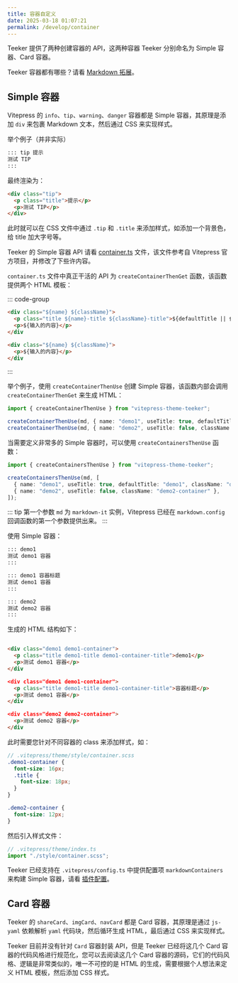 ```yaml
---
title: 容器自定义
date: 2025-03-18 01:07:21
permalink: /develop/container
---
```


Teeker 提供了两种创建容器的 API，这两种容器 Teeker 分别命名为 Simple 容器、Card 容器。

Teeker 容器都有哪些？请看 [Markdown 拓展](/guide/markdown)。

## Simple 容器

Vitepress 的 `info`、`tip`、`warning`、`danger` 容器都是 Simple 容器，其原理是添加 `div` 来包裹 Markdown 文本，然后通过 CSS 来实现样式。

举个例子（并非实际）

```markdown
::: tip 提示
测试 TIP
:::
```

最终渲染为：

```html
<div class="tip">
  <p class="title">提示</p>
  <p>测试 TIP</p>
</div>
```

此时就可以在 CSS 文件中通过 `.tip` 和 `.title` 来添加样式，如添加一个背景色，给 title 加大字号等。

Teeker 的 Simple 容器 API 请看 [container.ts](https://github.com/Kele-Bingtang/vitepress-theme-teeker/blob/master/vitepress-theme-teeker/src/markdown/plugins/container.ts) 文件，该文件参考自 Vitepress 官方项目，并修改了下些许内容。

`container.ts` 文件中真正干活的 API 为 `createContainerThenGet` 函数，该函数提供两个 HTML 模板：

::: code-group

```html [开启标题]
<div class="${name} ${className}">
  <p class="title ${name}-title ${className}-title">${defaultTitle || 传入标题}</p>
  <p>${输入的内容}</p>
</div
```

```html [不开启标题]
<div class="${name} ${className}">
  <p>${输入的内容}</p>
</div
```

:::

举个例子，使用 `createContainerThenUse` 创建 Simple 容器，该函数内部会调用 `createContainerThenGet` 来生成 HTML：

```ts
import { createContainerThenUse } from "vitepress-theme-teeker";

createContainerThenUse(md, { name: "demo1", useTitle: true, defaultTitle: "demo1", className: "demo1-container" });
createContainerThenUse(md, { name: "demo2", useTitle: false, className: "demo2-container" });
```

当需要定义非常多的 Simple 容器时，可以使用 `createContainersThenUse` 函数：

```ts
import { createContainersThenUse } from "vitepress-theme-teeker";

createContainersThenUse(md, [
  { name: "demo1", useTitle: true, defaultTitle: "demo1", className: "demo1-container" },
  { name: "demo2", useTitle: false, className: "demo2-container" },
]);
```

::: tip
第一个参数 `md` 为 `markdown-it` 实例，Vitepress 已经在 `markdown.config` 回调函数的第一个参数提供出来。
:::

使用 Simple 容器：

```markdown
::: demo1
测试 demo1 容器
:::

::: demo1 容器标题
测试 demo1 容器
:::

::: demo2
测试 demo2 容器
:::
```

生成的 HTML 结构如下：

```html

<div class="demo1 demo1-container">
  <p class="title demo1-title demo1-container-title">demo1</p>
  <p>测试 demo1 容器</p>
</div

<div class="demo1 demo1-container">
  <p class="title demo1-title demo1-container-title">容器标题</p>
  <p>测试 demo1 容器</p>
</div

<div class="demo2 demo2-container">
  <p>测试 demo2 容器</p>
</div

```

此时需要您针对不同容器的 class 来添加样式，如：

```scss
// .vitepress/theme/style/container.scss
.demo1-container {
  font-size: 16px;
  .title {
    font-size: 18px;
  }
}

.demo2-container {
  font-size: 12px;
}
```

然后引入样式文件：

```ts
// .vitepress/theme/index.ts
import "./style/container.scss";
```

Teeker 已经支持在 `.vitepress/config.ts` 中提供配置项 `markdownContainers` 来构建 Simple 容器，请看 [插件配置](/reference/plugin-config)。

## Card 容器

Teeker 的 `shareCard`、`imgCard`、`navCard` 都是 Card 容器，其原理是通过 `js-yaml` 依赖解析 `yaml` 代码块，然后循环生成 HTML，最后通过 CSS 来实现样式。

Teeker 目前并没有针对 `Card` 容器封装 API，但是 Teeker 已经将这几个 Card 容器的代码风格进行规范化，您可以去阅读这几个 Card 容器的源码，它们的代码风格、逻辑是非常类似的，唯一不可控的是 HTML 的生成，需要根据个人想法来定义 HTML 模板，然后添加 CSS 样式。
